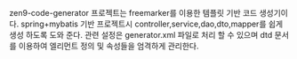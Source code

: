zen9-code-generator 프로젝트는 freemarker를 이용한 템플릿 기반 코드 생성기이다.
spring+mybatis 기반 프로젝트시 controller,service,dao,dto,mapper를 쉽게 생성 하도록 도와 준다. 
관련 설정은 generator.xml 파일로 처리 할 수 있으며 dtd 문서를 이용하여 엘리먼트 정의 및 속성들을 엄격하게 관리한다.
